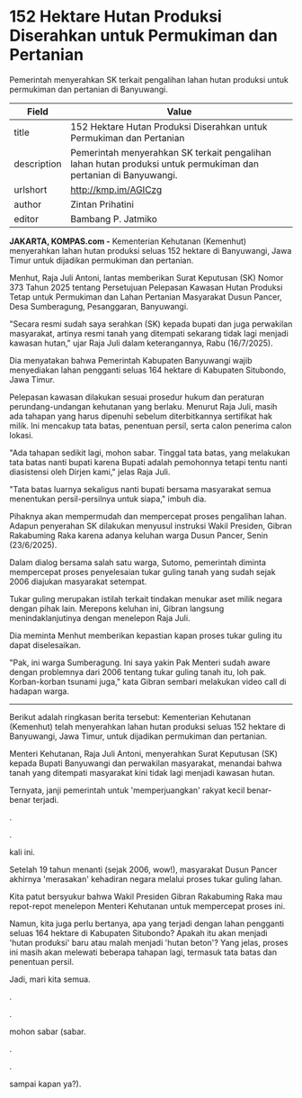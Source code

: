# 152 Hektare Hutan Produksi Diserahkan untuk Permukiman dan Pertanian

Pemerintah menyerahkan SK terkait pengalihan lahan hutan produksi untuk permukiman dan pertanian di Banyuwangi. 

| Field       | Value                                                       |
|-------------|-------------------------------------------------------------|
| title       | 152 Hektare Hutan Produksi Diserahkan untuk Permukiman dan Pertanian |
| description | Pemerintah menyerahkan SK terkait pengalihan lahan hutan produksi untuk permukiman dan pertanian di Banyuwangi.  |
| urlshort    | http://kmp.im/AGICzg |
| author      | Zintan Prihatini |
| editor      | Bambang P. Jatmiko |

**JAKARTA, KOMPAS.com -** Kementerian Kehutanan (Kemenhut) menyerahkan lahan hutan produksi seluas 152 hektare di Banyuwangi, Jawa Timur untuk dijadikan permukiman dan pertanian.

Menhut, Raja Juli Antoni, lantas memberikan Surat Keputusan (SK) Nomor 373 Tahun 2025 tentang Persetujuan Pelepasan Kawasan Hutan Produksi Tetap untuk Permukiman dan Lahan Pertanian Masyarakat Dusun Pancer, Desa Sumberagung, Pesanggaran, Banyuwangi.

\"Secara resmi sudah saya serahkan (SK) kepada bupati dan juga perwakilan masyarakat, artinya resmi tanah yang ditempati sekarang tidak lagi menjadi kawasan hutan,\" ujar Raja Juli dalam keterangannya, Rabu (16/7/2025).

Dia menyatakan bahwa Pemerintah Kabupaten Banyuwangi wajib menyediakan lahan pengganti seluas 164 hektare di Kabupaten Situbondo, Jawa Timur.

Pelepasan kawasan dilakukan sesuai prosedur hukum dan peraturan perundang-undangan kehutanan yang berlaku. Menurut Raja Juli, masih ada tahapan yang harus dipenuhi sebelum diterbitkannya sertifikat hak milik. Ini mencakup tata batas, penentuan persil, serta calon penerima calon lokasi.

\"Ada tahapan sedikit lagi, mohon sabar. Tinggal tata batas, yang melakukan tata batas nanti bupati karena Bupati adalah pemohonnya tetapi tentu nanti diasistensi oleh Dirjen kami,\" jelas Raja Juli.

\"Tata batas luarnya sekaligus nanti bupati bersama masyarakat semua menentukan persil-persilnya untuk siapa,\" imbuh dia.

Pihaknya akan mempermudah dan mempercepat proses pengalihan lahan. Adapun penyerahan SK dilakukan menyusul instruksi Wakil Presiden, Gibran Rakabuming Raka karena adanya keluhan warga Dusun Pancer, Senin (23/6/2025).

Dalam dialog bersama salah satu warga, Sutomo, pemerintah diminta mempercepat proses penyelesaian tukar guling tanah yang sudah sejak 2006 diajukan masyarakat setempat.

Tukar guling merupakan istilah terkait tindakan menukar aset milik negara dengan pihak lain. Merepons keluhan ini, Gibran langsung menindaklanjutinya dengan menelepon Raja Juli.

Dia meminta Menhut memberikan kepastian kapan proses tukar guling itu dapat diselesaikan.

\"Pak, ini warga Sumberagung. Ini saya yakin Pak Menteri sudah aware dengan problemnya dari 2006 tentang tukar guling tanah itu, loh pak. Korban-korban tsunami juga,\" kata Gibran sembari melakukan video call di hadapan warga.

---
Berikut adalah ringkasan berita tersebut: Kementerian Kehutanan (Kemenhut) telah menyerahkan lahan hutan produksi seluas 152 hektare di Banyuwangi, Jawa Timur, untuk dijadikan permukiman dan pertanian.

 Menteri Kehutanan, Raja Juli Antoni, menyerahkan Surat Keputusan (SK) kepada Bupati Banyuwangi dan perwakilan masyarakat, menandai bahwa tanah yang ditempati masyarakat kini tidak lagi menjadi kawasan hutan.



Ternyata, janji pemerintah untuk 'memperjuangkan' rakyat kecil benar-benar terjadi.

.

.

 kali ini.

 Setelah 19 tahun menanti (sejak 2006, wow!), masyarakat Dusun Pancer akhirnya 'merasakan' kehadiran negara melalui proses tukar guling lahan.

 Kita patut bersyukur bahwa Wakil Presiden Gibran Rakabuming Raka mau repot-repot menelepon Menteri Kehutanan untuk mempercepat proses ini.

 Namun, kita juga perlu bertanya, apa yang terjadi dengan lahan pengganti seluas 164 hektare di Kabupaten Situbondo? Apakah itu akan menjadi 'hutan produksi' baru atau malah menjadi 'hutan beton'? Yang jelas, proses ini masih akan melewati beberapa tahapan lagi, termasuk tata batas dan penentuan persil.

 Jadi, mari kita semua.

.

.

 mohon sabar (sabar.

.

.

 sampai kapan ya?).
